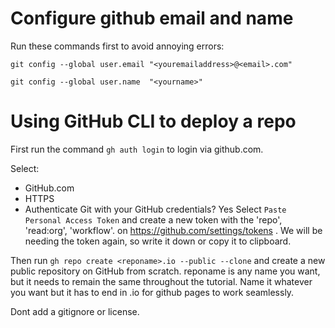# Configure github email and name
Run these commands first to avoid annoying errors:


`git config --global user.email "<youremailaddress>@<email>.com"`


`git config --global user.name  "<yourname>"`

# Using GitHub CLI to deploy a repo

First run the command `gh auth login` to login via github.com. 

Select:
- GitHub.com
- HTTPS
- Authenticate Git with your GitHub credentials? Yes
Select `Paste Personal Access Token` and create a new token with the 'repo', 'read:org', 'workflow'. on https://github.com/settings/tokens . We will be needing the token again, so write it down or copy it to clipboard.

Then run `gh repo create <reponame>.io --public --clone` and create a new public repository on GitHub from scratch. reponame is any name you want, but it needs to remain the same throughout the tutorial. Name it whatever you want but it has to end in .io for github pages to work seamlessly.

Dont add a gitignore or license.
